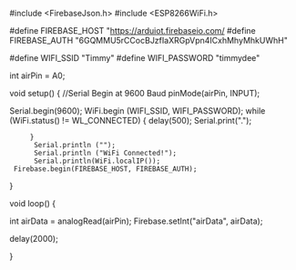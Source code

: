 #include <FirebaseJson.h>
#include <ESP8266WiFi.h>

#define FIREBASE_HOST "https://arduiot.firebaseio.com/
#define FIREBASE_AUTH "6GQMMU5rCCocBJzfIaXRGpVpn4ICxhMhyMhkUWhH"

#define WIFI_SSID "Timmy"
#define WIFI_PASSWORD "timmydee"

int airPin = A0;

void setup() {
  //Serial Begin at 9600 Baud
  pinMode(airPin, INPUT);
  
  Serial.begin(9600);
     WiFi.begin (WIFI_SSID, WIFI_PASSWORD);
        while (WiFi.status() != WL_CONNECTED) {
           delay(500);
            Serial.print(".");
  
         }
          Serial.println ("");
          Serial.println ("WiFi Connected!");
          Serial.println(WiFi.localIP());
     Firebase.begin(FIREBASE_HOST, FIREBASE_AUTH);


  
}

void loop() {

int airData = analogRead(airPin);
Firebase.setInt("airData", airData);



delay(2000);




}
